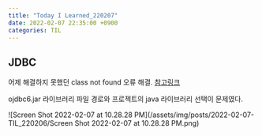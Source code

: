 ```yaml
---
title: "Today I Learned_220207"
date: 2022-02-07 22:35:00 +0900
categories: TIL
---
```


## JDBC

어제 해결하지 못했던 class not found 오류 해결. [참고링크](https://doit2day.tistory.com/37)

ojdbc6.jar 라이브러리 파일 경로와 프로젝트의 java 라이브러리 선택이 문제였다.

![Screen Shot 2022-02-07 at 10.28.28 PM](/assets/img/posts/2022-02-07-TIL_220206/Screen Shot 2022-02-07 at 10.28.28 PM.png)
